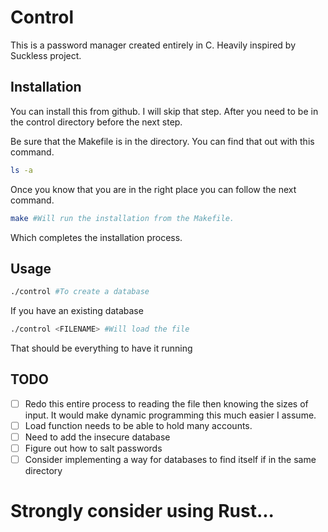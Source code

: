 # Control 
This is a password manager created entirely in C. Heavily inspired by Suckless
project. 

## Installation
You can install this from github. I will skip that step. After you need to be 
in the control directory before the next step. 

Be sure that the Makefile is in the directory. You can find that out with this 
command.
```bash
ls -a
```
Once you know that you are in the right place you can follow the next command.
```bash
make #Will run the installation from the Makefile.
```
Which completes the installation process.


## Usage
```bash
./control #To create a database
```
If you have an existing database 
```bash
./control <FILENAME> #Will load the file
```
That should be everything to have it running  

## TODO
- [ ] Redo this entire process to reading the file then knowing the sizes of input. It would make dynamic programming this much easier I assume.
- [ ] Load function needs to be able to hold many accounts.
- [ ] Need to add the insecure database
- [ ] Figure out how to salt passwords
- [ ] Consider implementing a way for databases to find itself if in the same directory

# Strongly consider using Rust...

